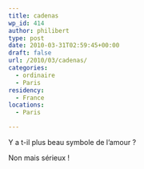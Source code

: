 ```yaml
---
title: cadenas
wp_id: 414
author: philibert
type: post
date: 2010-03-31T02:59:45+00:00
draft: false
url: /2010/03/cadenas/
categories:
  - ordinaire
  - Paris
residency:
  - France
locations:
  - Paris

---
```

Y a t-il plus beau symbole de l&rsquo;amour ?

Non mais sérieux !

[<img src="/uploads/2010/03/p_1600_1200_B1751872-D598-4E16-99EE-FE2350E5AE81.jpeg" alt="" class="alignnone size-full" />][1]

 [1]: /uploads/2010/03/p_1600_1200_B1751872-D598-4E16-99EE-FE2350E5AE81.jpeg